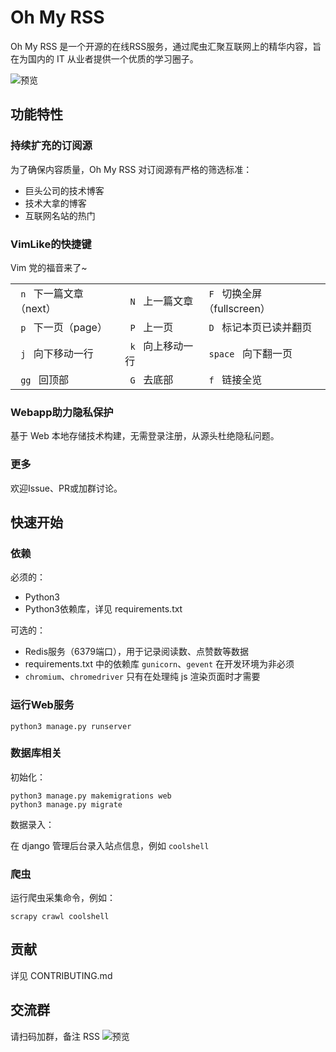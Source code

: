 # Oh My RSS
Oh My RSS 是一个开源的在线RSS服务，通过爬虫汇聚互联网上的精华内容，旨在为国内的 IT 从业者提供一个优质的学习圈子。

![预览](https://raw.githubusercontent.com/richshaw2015/oh-my-rss/master/assets/img/preview.jpg)

## 功能特性

### 持续扩充的订阅源
为了确保内容质量，Oh My RSS 对订阅源有严格的筛选标准：
- 巨头公司的技术博客
- 技术大拿的博客
- 互联网名站的热门

### VimLike的快捷键
Vim 党的福音来了~

<table class="responsive-table">
    <tr>
        <td><code> n </code> 下一篇文章（next）</td>
        <td><code> N </code> 上一篇文章</td>
        <td><code> F </code> 切换全屏（fullscreen）</td>
    </tr>
    <tr>
        <td><code> p </code> 下一页（page）</td>
        <td><code> P </code> 上一页</td>
        <td><code> D </code> 标记本页已读并翻页</td>
    </tr>
    <tr>
        <td><code> j </code> 向下移动一行</td>
        <td><code> k </code> 向上移动一行</td>
        <td><code> space </code> 向下翻一页</td>
    </tr>
    <tr>
        <td><code> gg </code> 回顶部</td>
        <td><code> G </code> 去底部</td>
        <td><code> f </code> 链接全览</td>
    </tr>
</table>

### Webapp助力隐私保护
基于 Web 本地存储技术构建，无需登录注册，从源头杜绝隐私问题。

### 更多
欢迎Issue、PR或加群讨论。

## 快速开始
### 依赖
必须的：
- Python3
- Python3依赖库，详见 requirements.txt

可选的：
- Redis服务（6379端口），用于记录阅读数、点赞数等数据
- requirements.txt 中的依赖库 `gunicorn`、`gevent` 在开发环境为非必须
- `chromium`、`chromedriver` 只有在处理纯 js 渲染页面时才需要

### 运行Web服务

```shell
python3 manage.py runserver
```

### 数据库相关

初始化：
```shell
python3 manage.py makemigrations web 
python3 manage.py migrate
```

数据录入：

在 django 管理后台录入站点信息，例如 `coolshell`

### 爬虫
运行爬虫采集命令，例如：
```shell
scrapy crawl coolshell
```

## 贡献
详见 CONTRIBUTING.md

## 交流群
请扫码加群，备注 RSS
![预览](https://raw.githubusercontent.com/richshaw2015/oh-my-rss/master/assets/img/qrcode.jpg)
